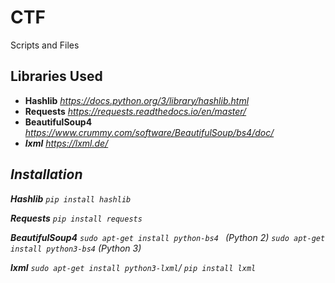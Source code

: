 # CTF
Scripts and Files


## Libraries Used
*	<strong>Hashlib</strong>						<i>https://docs.python.org/3/library/hashlib.html</i>
*	<strong>Requests</strong>						<i>https://requests.readthedocs.io/en/master/</i>
*	<strong>BeautifulSoup4</strong>			<i>https://www.crummy.com/software/BeautifulSoup/bs4/doc/<i>
  * <strong>lxml</strong>								<i>https://lxml.de/</i>

<h2>Installation</h2>

**Hashlib**
```pip install hashlib ```

**Requests**
```pip install requests```

**BeautifulSoup4**
```sudo apt-get install python-bs4 ``` (Python 2)
```sudo apt-get install python3-bs4``` (Python 3)


**lxml**
```sudo apt-get install python3-lxml```/
```pip install lxml```


